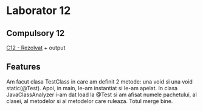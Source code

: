 # Laborator 12
## Compulsory 12
[C12 - Rezolvat](Rezolvat) + output
## Features
Am facut clasa TestClass in care am definit 2 metode: una  void si una void static(@Test). Apoi, in main, le-am instantiat si le-am apelat.
In clasa JavaClassAnalyzer i-am dat load la @Test si am afisat numele pachetului, al clasei, al metodelor si al metodelor care ruleaza. Totul merge bine.
